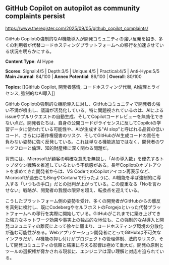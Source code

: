 ## GitHub Copilot on autopilot as community complaints persist

https://www.theregister.com/2025/09/05/github_copilot_complaints/

GitHub Copilotの強制的なAI機能導入が開発コミュニティの強い反発を招き、多くの利用者が代替コードホスティングプラットフォームへの移行を加速させている状況を明らかにする。

**Content Type**: AI Hype

**Scores**: Signal:4/5 | Depth:3/5 | Unique:4/5 | Practical:4/5 | Anti-Hype:5/5
**Main Journal**: 84/100 | **Annex Potential**: 86/100 | **Overall**: 80/100

**Topics**: [[GitHub Copilot, 開発者感情, コードホスティング代替, AI倫理とライセンス, 強制的なAI導入]]

GitHub Copilotの強制的な機能導入に対し、GitHubコミュニティで開発者の強い不満が噴出し、議論が活発化している。特に問題視されているのは、AIによるissueやプルリクエストの自動生成、そしてCopilotコードレビューを無効化できない点だ。開発者たちは、自身の公開コードがライセンスに反してCopilotの学習データに使われている可能性や、AIが生成する"AI slop"と呼ばれる品質の低いコード、さらには著作権侵害のリスク、そしてGitHubがAI生成コードの責任を負わない姿勢に強く反発している。これは単なる機能追加ではなく、開発者のワークフローと倫理、知的財産権に深く関わる問題だ。

背景には、Microsoftが顧客の明確な意思を無視し、「AIの導入数」を優先するトップダウン戦略を推進しているという不信感がある。長年Copilotのオプトアウトを求めてきた開発者からは、VS CodeでのCopilotアイコン再表示など、Microsoftが過去にもBingやCortanaで行ったように、AI機能を半ば強制的に導入する「いつもの手口」だとの批判が上がっている。この度重なる「Noを言わせない」戦略が、開発者の我慢の限界を超え、転換点を迎えている。

こうしたプラットフォーム側の姿勢を受け、多くの開発者がGitHubからの離反を真剣に検討し、既にCodebergやセルフホストのForgejoといった代替プラットフォームへの移行を実際に開始している。GitHubがこれまでに築き上げてきた強力なネットワーク効果や事実上の独占的な地位も、この強制的なAI導入と開発コミュニティの離反によって徐々に弱まり、コードホスティング環境の分散化が進む可能性がある。Webアプリケーション開発者にとってGitHubは不可欠なインフラだが、AI機能の押し付けがプロジェクトの管理体制、法的なリスク、そして開発コミュニティの信頼と結束に与える影響は極めて重大だ。開発の原則とツールの選択権が脅かされる現状に、エンジニアは深い理解と対応を迫られている。